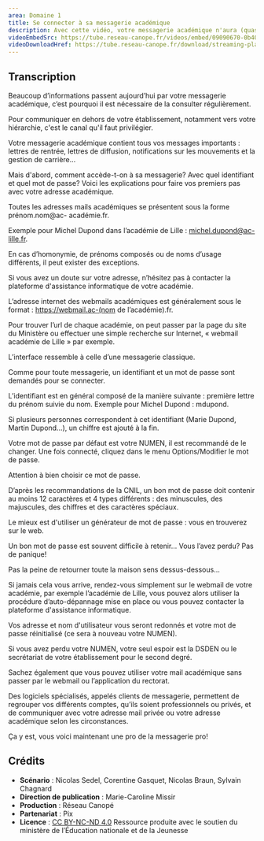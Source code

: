 ```yaml
---
area: Domaine 1
title: Se connecter à sa messagerie académique
description: Avec cette vidéo, votre messagerie académique n'aura (quasiment) plus de secret pour vous !
videoEmbedSrc: https://tube.reseau-canope.fr/videos/embed/09090670-0b40-478d-86b7-383451e602e8
videoDownloadHref: https://tube.reseau-canope.fr/download/streaming-playlists/hls/videos/09090670-0b40-478d-86b7-383451e602e8-1080-fragmented.mp4
---
```


## Transcription

Beaucoup d’informations passent aujourd’hui par votre messagerie académique, c’est
pourquoi il est nécessaire de la consulter régulièrement.

Pour communiquer en dehors de votre établissement, notamment vers votre hiérarchie,
c'est le canal qu'il faut privilégier.

Votre messagerie académique contient tous vos messages importants : lettres de rentrée,
lettres de diffusion, notifications sur les mouvements et la gestion de carrière...

Mais d'abord, comment accède-t-on à sa messagerie? Avec quel identifiant et quel mot de
passe? Voici les explications pour faire vos premiers pas avec votre adresse académique.

Toutes les adresses mails académiques se présentent sous la forme prénom.nom@ac-
académie.fr.

Exemple pour Michel Dupond dans l’académie de Lille : <michel.dupond@ac-lille.fr>.

En cas d’homonymie, de prénoms composés ou de noms d’usage différents, il peut exister
des exceptions.

Si vous avez un doute sur votre adresse, n’hésitez pas à contacter la plateforme d'assistance
informatique de votre académie.

L’adresse internet des webmails académiques est généralement sous le format :
<https://webmail.ac-(nom> de l’académie).fr.

Pour trouver l’url de chaque académie, on peut passer par la page du site du Ministère ou
effectuer une simple recherche sur Internet, « webmail académie de Lille » par exemple.

L’interface ressemble à celle d’une messagerie classique.

Comme pour toute messagerie, un identifiant et un mot de passe sont demandés pour se
connecter.

L’identifiant est en général composé de la manière suivante : première lettre du prénom
suivie du nom. Exemple pour Michel Dupond : mdupond.

Si plusieurs personnes correspondent à cet identifiant (Marie Dupond, Martin Dupond...), un
chiffre est ajouté à la fin.

Votre mot de passe par défaut est votre NUMEN, il est recommandé de le changer. Une fois
connecté, cliquez dans le menu Options/Modifier le mot de passe.

Attention à bien choisir ce mot de passe.

D’après les recommandations de la CNIL, un bon mot de passe doit contenir au moins 12
caractères et 4 types différents : des minuscules, des majuscules, des chiffres et des
caractères spéciaux.

Le mieux est d'utiliser un générateur de mot de passe : vous en trouverez sur le web.

Un bon mot de passe est souvent difficile à retenir... Vous l’avez perdu? Pas de panique!

Pas la peine de retourner toute la maison sens dessus-dessous...

Si jamais cela vous arrive, rendez-vous simplement sur le webmail de votre académie, par
exemple l’académie de Lille, vous pouvez alors utiliser la procédure d’auto-dépannage mise
en place ou vous pouvez contacter la plateforme d'assistance informatique.

Vos adresse et nom d'utilisateur vous seront redonnés et votre mot de passe réinitialisé (ce
sera à nouveau votre NUMEN).

Si vous avez perdu votre NUMEN, votre seul espoir est la DSDEN ou le secrétariat de votre
établissement pour le second degré.

Sachez également que vous pouvez utiliser votre mail académique sans passer par le
webmail ou l’application du rectorat.

Des logiciels spécialisés, appelés clients de messagerie, permettent de regrouper vos
différents comptes, qu’ils soient professionnels ou privés, et de communiquer avec votre
adresse mail privée ou votre adresse académique selon les circonstances.

Ça y est, vous voici maintenant une pro de la messagerie pro!

## Crédits

- **Scénario** : Nicolas Sedel, Corentine Gasquet, Nicolas Braun, Sylvain Chagnard
- **Direction de publication** : Marie-Caroline Missir
- **Production** : Réseau Canopé
- **Partenariat** : Pix
- **Licence** : [CC BY-NC-ND 4.0](https://creativecommons.org/licenses/by-nc-nd/4.0/deed.fr)
Ressource produite avec le soutien du ministère de l’Éducation nationale et de la Jeunesse
